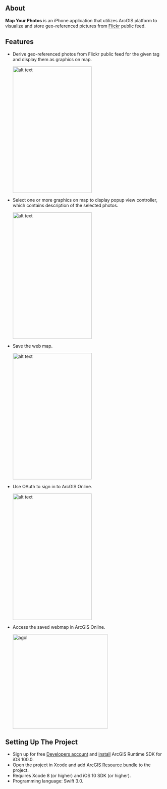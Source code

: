 ## About

<b>Map Your Photos</b> is an iPhone application that utilizes ArcGIS platform to visualize and store geo-referenced pictures from [Flickr](https://www.flickr.com/) public feed.

## Features
* Derive geo-referenced photos from Flickr public feed for the given tag and display them as  graphics on map.

  <img src="https://cloud.githubusercontent.com/assets/8196343/24078836/f4d2ad4c-0c35-11e7-8b57-1c24e2cab204.png" alt="alt text" width="250" height="400">

* Select one or more graphics on map to display popup view controller, which contains description of the selected photos.

  <img src="https://cloud.githubusercontent.com/assets/8196343/23489403/0567b752-fea7-11e6-8d64-11fe1c102e90.png" alt="alt text" width="250" height="400">

* Save the web map.

  <img src="https://cloud.githubusercontent.com/assets/8196343/23489455/4ecdfea6-fea7-11e6-8c92-4bc20488b94f.png" alt="alt text" width="250" height="400">

* Use OAuth to sign in to ArcGIS Online.

  <img src="https://cloud.githubusercontent.com/assets/8196343/23490723/ed1708ee-feae-11e6-96d9-74843d608b9f.png" alt="alt text" width="250" height="400">

* Access the saved webmap in ArcGIS Online.

  <img width="300" alt="agol" src="https://cloud.githubusercontent.com/assets/8196343/23489500/9b5a02a6-fea7-11e6-9caf-8a1e4b272253.png">

## Setting Up The Project

* Sign up for free [Developers account](https://developers.arcgis.com/sign-in/) and [install](https://developers.arcgis.com/ios/latest/swift/guide/install.htm) ArcGIS Runtime SDK for iOS 100.0.
* Open the project in Xcode and add [ArcGIS Resource bundle](https://developers.arcgis.com/ios/latest/swift/guide/install.htm#ESRI_SECTION2_0A8B5D37BCC649448D1A771ECBAE101A) to the project.
* Requires Xcode 8 (or higher) and iOS 10 SDK (or higher).
* Programming language: Swift 3.0.
